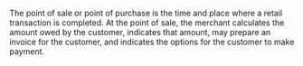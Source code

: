 The point of sale or point of purchase is the time and place where a retail transaction is completed. At the point of sale, the merchant calculates the amount owed by the customer, indicates that amount, may prepare an invoice for the customer, and indicates the options for the customer to make payment.
